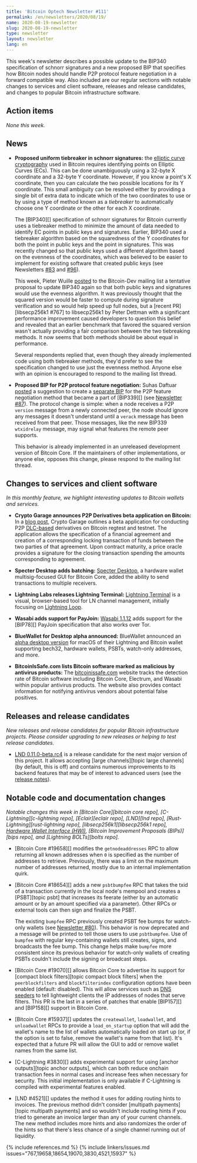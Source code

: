 ```yaml
---
title: 'Bitcoin Optech Newsletter #111'
permalink: /en/newsletters/2020/08/19/
name: 2020-08-19-newsletter
slug: 2020-08-19-newsletter
type: newsletter
layout: newsletter
lang: en
---
```

This week's newsletter describes a possible update to the BIP340
specification of schnorr signatures and a new proposed BIP that
specifies how Bitcoin nodes should handle P2P protocol feature
negotiation in a forward compatible way.  Also included are our
regular sections with notable changes to services and client software,
releases and release candidates, and changes to popular Bitcoin
infrastructure software.

## Action items

*None this week.*

## News

- **Proposed uniform tiebreaker in schnorr signatures:** the [elliptic
  curve cryptography][] used in Bitcoin requires identifying points on
  Elliptic Curves (ECs).  This can be done unambiguously using a 32-byte X
  coordinate and a 32-byte Y coordinate.  However, if you know a point's
  X coordinate, then you can calculate the two possible locations
  for its Y coordinate.  This small ambiguity can be resolved either by
  providing a single bit of extra data to indicate which of the two
  coordinates to use or by using a type of method known as a
  *tiebreaker* to automatically choose one Y coordinate or the other for
  each X coordinate.

  The [BIP340][] specification of schnorr signatures for Bitcoin
  currently uses a tiebreaker method to minimize the amount of data
  needed to identify EC points in public keys
  and signatures.  Earlier, BIP340
  used a tiebreaker algorithm based on the squaredness of the Y
  coordinates for both the point in public keys and the point in
  signatures.  This was recently changed so that public keys used a
  different algorithm based on the evenness of the coordinates, which
  was believed to be easier to implement for existing software that
  created public keys (see Newsletters [#83][news83 tiebreaker] and
  [#96][news96 bip340 update]).

  This week, Pieter Wuille [posted][wuille tiebreaker] to the
  Bitcoin-Dev mailing list a tentative proposal to update BIP340 again
  so that both public keys and signatures would use the evenness
  algorithm.  It was previously thought that the squared version would
  be faster to compute during signature verification and so would help
  speed up full nodes, but a [recent PR][libsecp256k1 #767] to
  libsecp256k1 by Peter Dettman with a significant performance
  improvement caused developers to question this belief and revealed
  that an earlier benchmark that favored the squared version wasn't
  actually providing a fair comparison between the two tiebreaking
  methods.  It now seems that both methods should be about equal in
  performance.

  Several respondents replied that, even though they already
  implemented code using both tiebreaker methods, they'd prefer to see
  the specification changed to use just the evenness method.  Anyone
  else with an opinion is encouraged to respond to the mailing list
  thread.

- **Proposed BIP for P2P protocol feature negotiation:** Suhas Daftuar
  [posted][daftuar negotiation] a suggestion to create a [separate
  BIP][bip-negotiation] for the P2P feature negotiation method that
  became a part of [BIP339][] (see [Newsletter #87][news87
  negotiation]).  The protocol change is simple: when a node receives a
  P2P `version` message from a newly connected peer, the node should
  ignore any messages it doesn't understand until a `verack` message has
  been received from that peer.  Those messages, like the new BIP339
  `wtxidrelay` message, may signal what features the remote peer
  supports.

  This behavior is already implemented in an unreleased development
  version of Bitcoin Core.  If the maintainers of other
  implementations, or anyone else, opposes this change, please respond
  to the mailing list thread.

## Changes to services and client software

*In this monthly feature, we highlight interesting updates to Bitcoin
wallets and services.*

- **Crypto Garage announces P2P Derivatives beta application on Bitcoin:**
  In a [blog post][cg p2p derivatives blog], Crypto Garage outlines a beta
  application for conducting P2P [DLC-based][dlcs] derivatives on Bitcoin regtest
  and testnet. The application allows the specification of a financial
  agreement and creation of a corresponding locking transaction of funds between
  the two parties of that agreement. Upon contract maturity, a price oracle
  provides a signature for the closing transaction spending the amounts
  corresponding to agreement.

- **Specter Desktop adds batching:**
  [Specter Desktop][specter github], a hardware wallet multisig-focused GUI
  for Bitcoin Core, added the ability to send transactions to multiple receivers.

- **Lightning Labs releases Lightning Terminal:**
  [Lightning Terminal][lightning terminal blog] is a visual, browser-based tool
  for LN channel management, initially focusing on [Lightning Loop][news39 lightning loop announced].

- **Wasabi adds support for PayJoin:**
  [Wasabi 1.1.12][] adds support for the [BIP78][] PayJoin specification that
  also works over Tor.

- **BlueWallet for Desktop alpha announced:**
  BlueWallet announced an [alpha desktop version][bluewallet desktop] for macOS
  of their Lightning and Bitcoin wallet supporting bech32, hardware wallets, PSBTs,
  watch-only addresses, and more.

- **BitcoinIsSafe.com lists Bitcoin software marked as malicious by antivirus products:**
  The [bitcoinissafe.com][] website tracks the detection rate of Bitcoin software
  including Bitcoin Core, Electrum, and Wasabi within popular antivirus
  products. The website also provides contact information for notifying
  antivirus vendors about potential false positives.

## Releases and release candidates

*New releases and release candidates for popular Bitcoin infrastructure
projects.  Please consider upgrading to new releases or helping to test
release candidates.*

- [LND 0.11.0-beta.rc4][lnd 0.11.0-beta] is a release candidate for the
  next major version of this project.  It allows accepting [large
  channels][topic large channels] (by default, this is off) and contains
  numerous improvements to its backend features that may be of interest
  to advanced users (see the [release notes][lnd 0.11.0-beta]).

## Notable code and documentation changes

*Notable changes this week in [Bitcoin Core][bitcoin core repo],
[C-Lightning][c-lightning repo], [Eclair][eclair repo], [LND][lnd repo],
[Rust-Lightning][rust-lightning repo], [libsecp256k1][libsecp256k1 repo],
[Hardware Wallet Interface (HWI)][hwi], [Bitcoin Improvement Proposals
(BIPs)][bips repo], and [Lightning BOLTs][bolts repo].*

- [Bitcoin Core #19658][] modifies the `getnodeaddresses` RPC to allow returning
  all known addresses when `0` is specified as the number of addresses to retrieve.
  Previously, there was a limit on the maximum number of addresses returned,
  mostly due to an internal implementation quirk.

- [Bitcoin Core #18654][] adds a new `psbtbumpfee` RPC that takes the
  txid of a transaction currently in the local node's mempool and
  creates a [PSBT][topic psbt] that increases its feerate (either by an
  automatic amount or by an amount specified via a parameter).  Other
  RPCs or external tools can then sign and finalize the PSBT.

  The existing `bumpfee` RPC previously created PSBT fee bumps for
  watch-only wallets (see [Newsletter #80][news80 bumpfee]).  This
  behavior is now deprecated and a message will be printed to tell
  those users to use `psbtbumpfee`.  Use of `bumpfee` with regular
  key-containing wallets still creates, signs, and broadcasts the fee bump.
  This change helps make `bumpfee` more consistent since its previous
  behavior for watch-only wallets of creating PSBTs couldn't include
  the signing or broadcast steps.

- [Bitcoin Core #19070][] allows Bitcoin Core to advertise its support
  for [compact block filters][topic compact block filters] when the
  `peerblockfilters` and `blockfilterindex` configuration options have been enabled (default:
  disabled).  This will allow services such as [DNS seeders][] to tell
  lightweight clients the IP addresses of nodes that serve filters.
  This PR is the last in a series of patches that enable [BIP157][] and
  [BIP158][] support in Bitcoin Core.

- [Bitcoin Core #15937][] updates the `createwallet`, `loadwallet`, and
  `unloadwallet` RPCs to provide a `load_on_startup` option that will
  add the wallet's name to the list of wallets automatically loaded on
  start up (or, if the option is set to false, remove the wallet's name
  from that list).  It's expected that a future PR will allow the GUI to
  add or remove wallet names from the same list.

- [C-Lightning #3830][] adds experimental support for using [anchor
  outputs][topic anchor outputs], which can both reduce onchain
  transaction fees in normal cases and increase fees when necessary for
  security.  This initial implementation is only available if
  C-Lightning is compiled with experimental features enabled.

- [LND #4521][] updates the method it uses for adding
  routing hints to invoices.  The previous method didn't consider
  [multipath payments][topic multipath payments] and so wouldn't include
  routing hints if you tried to generate an invoice larger than any of
  your current channels.  The new method includes more hints and also
  randomizes the order of the hints so that there's less chance of a
  single channel running out of liquidity.

{% include references.md %}
{% include linkers/issues.md issues="767,19658,18654,19070,3830,4521,15937" %}

[lnd 0.11.0-beta]: https://github.com/lightningnetwork/lnd/releases/tag/v0.11.0-beta.rc4
[elliptic curve cryptography]: https://en.wikipedia.org/wiki/Elliptic_curve_cryptography
[news83 tiebreaker]: /en/newsletters/2020/02/05/#alternative-x-only-pubkey-tiebreaker
[news96 bip340 update]: /en/newsletters/2020/05/06/#bips-893
[wuille tiebreaker]: https://lists.linuxfoundation.org/pipermail/bitcoin-dev/2020-August/018081.html
[daftuar negotiation]: https://lists.linuxfoundation.org/pipermail/bitcoin-dev/2020-August/018084.html
[bip-negotiation]: https://github.com/sdaftuar/bips/blob/2020-08-generalized-feature-negotiation/bip-p2p-feature-negotiation.mediawiki
[news87 negotiation]: /en/newsletters/2020/03/04/#improving-feature-negotiation-between-full-nodes-at-startup
[news80 bumpfee]: /en/newsletters/2020/01/15/#bitcoin-core-16373
[dns seeders]: https://btcinformation.org/en/glossary/dns-seed
[specter github]: https://github.com/cryptoadvance/specter-desktop
[cg p2p derivatives blog]:https://medium.com/@cryptogarage/announcing-the-global-launch-of-p2p-derivatives-beta-application-7ecc02fa02a1
[dlcs]: https://adiabat.github.io/dlc.pdf
[Wasabi 1.1.12]: https://github.com/zkSNACKs/WalletWasabi/releases/tag/v1.1.12
[bluewallet desktop]: https://bluewallet.io/desktop-bitcoin-wallet/
[bitcoinissafe.com]: https://bitcoinissafe.com/
[lightning terminal blog]: https://lightning.engineering/posts/2020-08-04-lightning-terminal/
[news39 lightning loop announced]: /en/newsletters/2019/03/26/#loop-announced
[hwi]: https://github.com/bitcoin-core/HWI
